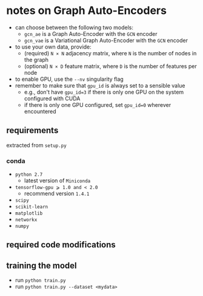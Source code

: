 #   notes on Graph Auto-Encoders
- can choose between the following two models:
    - `gcn_ae` is a Graph Auto-Encoder with the `GCN` encoder
    - `gcn_vae` is a Variational Graph Auto-Encoder with the `GCN` encoder
- to use your own data, provide:
    - (required) `N × N` adjacency matrix, where `N` is the number of nodes in the graph
    - (optional) `N × D` feature matrix, where `D` is the number of features per node
- to enable GPU, use the `--nv` singularity flag
- remember to make sure that `gpu_id` is always set to a sensible value
    - e.g., don't have `gpu_id=3` if there is only one GPU on the system configured with CUDA
    - if there is only one GPU configured, set `gpu_id=0` wherever encountered

##  requirements
extracted from `setup.py`
### conda
- `python 2.7`
    - latest version of `Miniconda`
- `tensorflow-gpu ⩾ 1.0 and < 2.0`
    - recommend version `1.4.1`
- `scipy`
- `scikit-learn`
- `matplotlib`
- `networkx`
- `numpy`

##  required code modifications

##  training the model
- run `python train.py`
- run `python train.py --dataset <mydata>`

